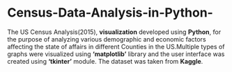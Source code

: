 # Census-Data-Analysis-in-Python-

The US Census Analysis(2015), **visualization** developed using **Python**, for the purpose of ​analyzing various demographic and economic factors affecting the state of affairs in​ different Counties in the US.​Multiple types of graphs were visualized using **‘​matplotlib​’** library and the user interface was created using **‘​tkinter​’** module. 
The dataset was taken from **Kaggle**.

